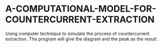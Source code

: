 # A-COMPUTATIONAL-MODEL-FOR-COUNTERCURRENT-EXTRACTION
Using computer technique to simulate the process of countercurrent extraction. The program will give the diagram and the peak as the result.
